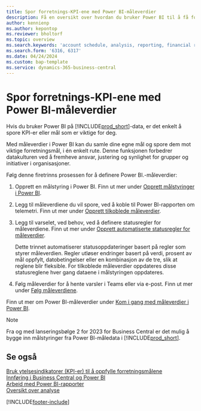 ```yaml
---
title: Spor forretnings-KPI-ene med Power BI-måleverdier
description: Få en oversikt over hvordan du bruker Power BI til å få forretningsanalyse og KPI-er fra Business Central-data.
author: kennienp
ms.author: kepontop
ms.reviewer: bholtorf
ms.topic: overview
ms.search.keywords: 'account schedule, analysis, reporting, financial report, business intelligence, KPI'
ms.search.form: '6316, 6317'
ms.date: 04/24/2024
ms.custom: bap-template
ms.service: dynamics-365-business-central
---
```


# Spor forretnings-KPI-ene med Power BI-måleverdier

Hvis du bruker Power BI på [!INCLUDE[prod_short](includes/prod_short.md)]-data, er det enkelt å spore KPI-er eller mål som er viktige for deg.

Med måleverdier i Power BI kan du samle dine egne mål og spore dem mot viktige forretningsmål, i én enkelt rute. Denne funksjonen forbedrer datakulturen ved å fremheve ansvar, justering og synlighet for grupper og initiativer i organisasjoner.

Følg denne firetrinns prosessen for å definere Power BI.-måleverdier:

1. Opprett en målstyring i Power BI. Finn ut mer under [Opprett målstyringer i Power BI](/power-bi/create-reports/service-goals-create).  
2. Legg til måleverdiene du vil spore, ved å koble til Power BI-rapporten om telemetri. Finn ut mer under [Opprett tilkoblede måleverdier](/power-bi/create-reports/service-goals-create-connected).  
3. Legg til varselet, ved behov, ved å definere statusregler for måleverdiene. Finn ut mer under [Opprett automatiserte statusregler for måleverdier](/power-bi/create-reports/service-metrics-status-rules).  

    Dette trinnet automatiserer statusoppdateringer basert på regler som styrer måleverdien. Regler utløser endringer basert på verdi, prosent av mål oppfylt, datobetingelser eller en kombinasjon av de tre, slik at reglene blir fleksible. For tilkoblede måleverdier oppdateres disse statusreglene hver gang dataene i målstyringen oppdateres.
4. Følg måleverdier for å hente varsler i Teams eller via e-post. Finn ut mer under [Følg måleverdiene](/power-bi/create-reports/service-metrics-follow).  

Finn ut mer om Power BI-måleverdier under [Kom i gang med måleverdier i Power BI](/power-bi/create-reports/service-goals-introduction).

> [!NOTE]
> Fra og med lanseringsbølge 2 for 2023 for Business Central er det mulig å bygge inn målstyringer fra Power BI-måledata i [!INCLUDE[prod_short](includes/prod_short.md)].

## Se også

[Bruk ytelsesindikatorer (KPI-er) til å oppfylle forretningsmålene](analytics-about-kpis.md)  
[Innføring i Business Central og Power BI](admin-powerbi.md)  
[Arbeid med Power BI-rapporter](across-working-with-powerbi.md)  
[Oversikt over analyse](reports-bi-reporting.md)  

[!INCLUDE[footer-include](includes/footer-banner.md)]
